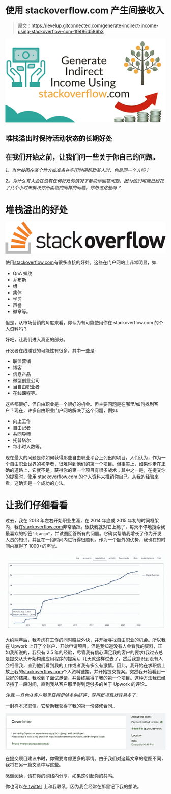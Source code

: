 # 使用 stackoverflow.com 产生间接收入

> 原文：<https://levelup.gitconnected.com/generate-indirect-income-using-stackoverflow-com-1fef86d586b3>

![](img/b8fbe87ec25735edd7d5d24cf997a7d3.png)

## 堆栈溢出时保持活动状态的长期好处

## 在我们开始之前，让我们问一些关于你自己的问题。

*1。当你被困在某个地方或准备在空闲时间帮助某人时，你是同一个人吗？*

*2。为什么有人会在没有任何好处的情况下帮助你回答问题，因为他们可能已经花了几个小时来解决你所面临的同样的问题。你想过这些吗？*

# 堆栈溢出的好处

![](img/cc1d0d2dc91d69e581022db0bf7a08f9.png)

使用[stackoverflow.com](http://stackoverflow.com/)有很多直接的好处。这些在门户网站上非常明显，如:

*   QnA 螺纹
*   乔布斯
*   组
*   集体
*   学习
*   声誉
*   徽章等。

但是，从市场营销的角度来看，你认为有可能使用你在 stackoverflow.com 的个人资料吗？

好吧，让我们进入真正的部分。

开发者在线赚钱的可能性有很多，其中一些是:

*   联盟营销
*   博客
*   信息产品
*   微型创业公司
*   当自由职业者
*   在线课程等。

这些都很好，但自由职业是一个很好的机会。但主要问题是在哪里/如何找到客户？现在，许多自由职业门户网站解决了这个问题，例如:

*   向上工作
*   自由记者
*   共同导师
*   托普塔尔
*   每小时人数等。

现在最大的问题是你如何获得那些自由职业平台上列出的项目。人们认为，作为一个自由职业世界的初学者，很难得到他们的第一个项目。但事实上，如果你走在正确的道路上，它就不是。获得你的第一个项目有很多战术；其中之一是，在提交你的提案时，使用 stackoverflow.com 的个人资料来推销你自己。从我的经验来看，这确实是一个成功的方法。

# 让我们仔细看看

过去，我在 2013 年左右开始职业生涯，在 2014 年底或 2015 年初的时间框架内，我在[stackoverflow.com](http://stackoverflow.com/)非常活跃。很快我就对它上瘾了，每天不停地搜索我最喜欢的标签`"django"`，并试图回答所有的问题。它确实帮助我增长了作为开发人员的知识，并且在一段时间内进行得很顺利。作为一个额外的优势，我也在短时间内赢得了 1000+的声誉。

![](img/6dd07921f77d7c119a2a2bf9ddede2b2.png)

大约两年后，我考虑在工作的同时赚些外快，并开始寻找自由职业的机会。所以我在 Upwork 上开了个账户，开始申请项目。但是我知道没有人会看我的资料，正如我所说的，我只有 2.5 年的经验，尽管我有信心满足我的客户的要求(我过去总是提交从头开始构建应用程序的提案)。几天就这样过去了，然后我意识到没有人会相信我，直到他们看到我的工作或者我有多么有激情。因此，我开始在求职信上放上我的[stackoverflow.com](http://stackoverflow.com/)个人资料链接，并开始提交提案。突然我开始看到一些好的结果。我收到了面试邀请，并最终赢得了我的第一个项目。这种方法我已经坚持了一段时间，直到我从客户那里得到足够多的关于 Upwork 的评论..

*注意:一旦你从客户那里获得足够多的好评，获得新项目就容易多了。*

一封样本求职信，它帮助我获得了我的第一份装修合同..

![](img/1177e1af143a7b7c45a593bc38f74633.png)

在提交项目建议书时，你需要考虑更多的事情。由于我们对这篇文章的意图不同，我将在另一篇文章中写这些。

感谢阅读，请在你的网络内分享，如果这引起你的共鸣。

你也可以[在 twitter](https://twitter.com/intent/follow?screen_name=geojacobm6) 上和我联系，因为我会经常在那里记下我的想法。